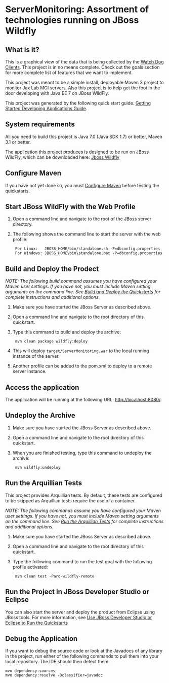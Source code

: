 ServerMonitoring: Assortment of technologies running on JBoss Wildfly
========================

What is it?
-----------

This is a graphical view of the data that is being collected by the <a href="https://github.com/mgijax/WatchDog">Watch Dog Clients</a>. This project is in no means complete. Check out the goals section for more complete list of features that we want to implement.

This project was meant to be a simple install, deployable Maven 3 project to monitor Jax Lab MGI servers.
Also this project is to help get the foot in the door developing with Java EE 7 on JBoss WildFly.

This project was generated by the following quick start guide. [Getting Started Developing Applications Guide](https://github.com/wildfly/quickstart/guide/ServerMonitoring/).

System requirements
-------------------

All you need to build this project is Java 7.0 (Java SDK 1.7) or better, Maven 3.1 or better.

The application this project produces is designed to be run on JBoss WildFly, which can be downloaded here: <a href="https://github.com/mgijax/wildfly-8.2.0-servermonitoring">Jboss Wildfly</a>

 
Configure Maven
---------------

If you have not yet done so, you must [Configure Maven](https://github.com/jboss-developer/jboss-developer-shared-resources/blob/master/guides/CONFIGURE_MAVEN.md) before testing the quickstarts.


Start JBoss WildFly with the Web Profile
-------------------------

1. Open a command line and navigate to the root of the JBoss server directory.
2. The following shows the command line to start the server with the web profile:

        For Linux:   JBOSS_HOME/bin/standalone.sh -P=dbconfig.properties
        For Windows: JBOSS_HOME\bin\standalone.bat -P=dbconfig.properties

 
Build and Deploy the Prodect
-------------------------

_NOTE: The following build command assumes you have configured your Maven user settings. If you have not, you must include Maven setting arguments on the command line. See [Build and Deploy the Quickstarts](https://github.com/jboss-developer/jboss-eap-quickstarts#build-and-deploy-the-quickstarts) for complete instructions and additional options._

1. Make sure you have started the JBoss Server as described above.
2. Open a command line and navigate to the root directory of this quickstart.
3. Type this command to build and deploy the archive:

        mvn clean package wildfly:deploy

4. This will deploy `target/ServerMonitoring.war` to the local running instance of the server.
5. Another profile can be added to the pom.xml to deploy to a remote server instance.

Access the application 
---------------------

The application will be running at the following URL: <http://localhost:8080/>.


Undeploy the Archive
--------------------

1. Make sure you have started the JBoss Server as described above.
2. Open a command line and navigate to the root directory of this quickstart.
3. When you are finished testing, type this command to undeploy the archive:

        mvn wildfly:undeploy


Run the Arquillian Tests 
-------------------------

This project provides Arquillian tests. By default, these tests are configured to be skipped as Arquillian tests require the use of a container. 

_NOTE: The following commands assume you have configured your Maven user settings. If you have not, you must include Maven setting arguments on the command line. See [Run the Arquillian Tests](https://github.com/jboss-developer/jboss-developer-shared-resources/blob/master/guides/RUN_ARQUILLIAN_TESTS.md) for complete instructions and additional options._

1. Make sure you have started the JBoss Server as described above.
2. Open a command line and navigate to the root directory of this quickstart.
3. Type the following command to run the test goal with the following profile activated:

        mvn clean test -Parq-wildfly-remote


Run the Project in JBoss Developer Studio or Eclipse
-------------------------------------
You can also start the server and deploy the product from Eclipse using JBoss tools. For more information, see [Use JBoss Developer Studio or Eclipse to Run the Quickstarts](https://github.com/jboss-developer/jboss-developer-shared-resources/blob/master/guides/USE_JBDS.md) 


Debug the Application
------------------------------------

If you want to debug the source code or look at the Javadocs of any library in the project, run either of the following commands to pull them into your local repository. The IDE should then detect them.

    mvn dependency:sources
    mvn dependency:resolve -Dclassifier=javadoc
